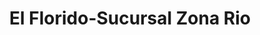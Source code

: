 ---
title: "El Florido-Sucursal Zona Rio"
url: /tijuana/el-florido-sucursal-zona-rio/
shop: comodidad
---